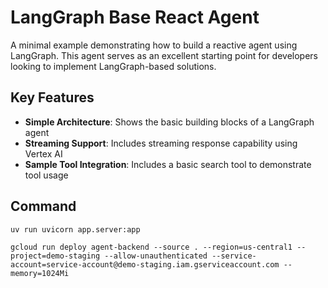# LangGraph Base React Agent

A minimal example demonstrating how to build a reactive agent using LangGraph. This agent serves as an excellent starting point for developers looking to implement LangGraph-based solutions.

## Key Features

- **Simple Architecture**: Shows the basic building blocks of a LangGraph agent
- **Streaming Support**: Includes streaming response capability using Vertex AI
- **Sample Tool Integration**: Includes a basic search tool to demonstrate tool usage

## Command

`uv run uvicorn app.server:app`

`gcloud run deploy agent-backend --source . --region=us-central1 --project=demo-staging --allow-unauthenticated --service-account=service-account@demo-staging.iam.gserviceaccount.com --memory=1024Mi`
